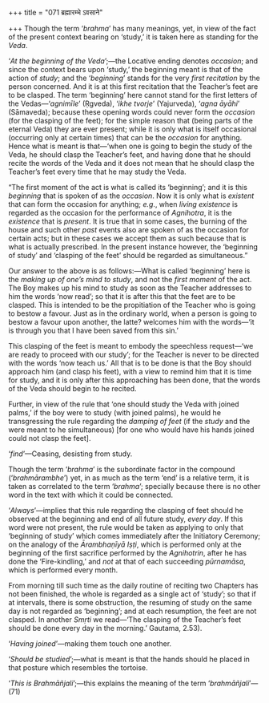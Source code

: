 +++
title = "071 ब्रह्मारम्भे ऽवसाने"

+++
Though the term ‘*brahma*’ has many meanings, yet, in view of the fact
of the present context bearing on ‘study,’ it is taken here as standing
for the *Veda*.

‘*At the beginning of the Veda*’;—the Locative ending denotes
*occasion*; and since the context bears upon ‘study,’ the beginning
meant is that of the action of *study*; and the ‘*beginning*’ stands for
the very *first recitation* by the person concerned. And it is at this
first recitation that the Teacher’s feet are to be clasped. The term
‘beginning’ here cannot stand for the first letters of the
Vedas—‘*agnimīle*’ (Ṛgveda), ‘*ikhe tvorje*’ (Yajurveda), ‘*agna āyāhi*’
(Sāmaveda); because these opening words could never form the *occasion*
(for the clasping of the feet); for the simple reason that (being parts
of the eternal Veda) they are ever present; while it is only what is
itself occasional (occurring only at certain times) that can be the
*occasion* for anything. Hence what is meant is that—‘when one is going
to begin the study of the Veda, he should clasp the Teacher’s feet, and
having done that he should recite the words of the Veda and it does not
mean that he should clasp the Teacher’s feet every time that he may
study the Veda.

“The first moment of the act is what is called its ‘beginning’; and it
is this *beginning* that is spoken of as the *occasion*. Now it is only
what is *existent* that can form the occasion for anything; *e.g*., when
*living existence* is regarded as the occasion for the performance of
*Agnihotra*, it is the *existence* that is *present*. It is true that in
some cases, the burning of the house and such other *past* events also
are spoken of as the occasion for certain acts; but in these cases we
accept them as such because that is what is actually prescribed. In the
present instance however, the ‘beginning of study’ and ‘clasping of the
feet’ should be regarded as simultaneous.”

Our answer to the above is as follows:—What is called ‘beginning’ here
is the *making up of one’s mind to study*, and not the *first moment* of
the act. The Boy makes up his mind to study as soon as the Teacher
addresses to him the words ‘now read’; so that it is after this that the
feet are to be clasped. This is intended to be the propitiation of the
Teacher who is going to bestow a favour. Just as in the ordinary world,
when a person is going to bestow a favour upon another, the latte?
welcomes him with the words—‘it is through you that I have been saved
from this sin.’

This clasping of the feet is meant to embody the speechless request—‘we
are ready to proceed with our study’; for the Teacher is never to be
directed with the words ‘now teach us.’ All that is to be done is that
the Boy should approach him (and clasp his feet), with a view to remind
him that it is time for study, and it is only after this approaching has
been done, that the words of the Veda should begin to he recited.

Further, in view of the rule that ‘one should study the Veda with joined
palms,’ if the boy were to study (with joined palms), he would he
transgressing the rule regarding the *damping of feet* (if the *study*
and the were meant to he simultaneous) \[for one who would have his
hands joined could not clasp the feet\].

‘*find*’—Ceasing, desisting from study.

Though the term ‘*brahma*’ is the subordinate factor in the compound
(‘*brahmārambhe*’) yet, in as much as the term ‘end’ is a relative term,
it is taken as correlated to the term ‘*brahma*’; specially because
there is no other word in the text with which it could be connected.

‘*Always*’—implies that this rule regarding the clasping of feet should
he observed at the beginning and end of all future study, *every day*.
If this word were not present, the rule would be taken as applying to
only that ‘beginning of study’ which comes immediately after the
Initiatory Ceremony; on the analogy of the *Ārambhaṇīyā Iṣṭi*, which is
performed only at the beginning of the first sacrifice performed by the
*Agnihotrin*, after he has done the ‘Fire-kindling,’ and *not* at that
of each succeeding *pūrnamāsa*, which is performed every month.

From morning till such time as the daily routine of reciting two
Chapters has not been finished, the whole is regarded as a single act of
‘study’; so that if at intervals, there is some obstruction, the
resuming of study on the same day is not regarded as ‘beginning’; and at
each resumption, the feet are not clasped. In another *Smṛti* we
read—‘The clasping of the Teacher’s feet should be done every day in the
morning.’ Gautama, 2.53).

‘*Having joined*’—making them touch one another.

‘*Should be studied*’;—what is meant is that the hands should he placed
in that posture which resembles the tortoise.

‘*This is Brahmāñjali*’;—this explains the meaning of the term
‘*brahmāñjali*’—(71)


